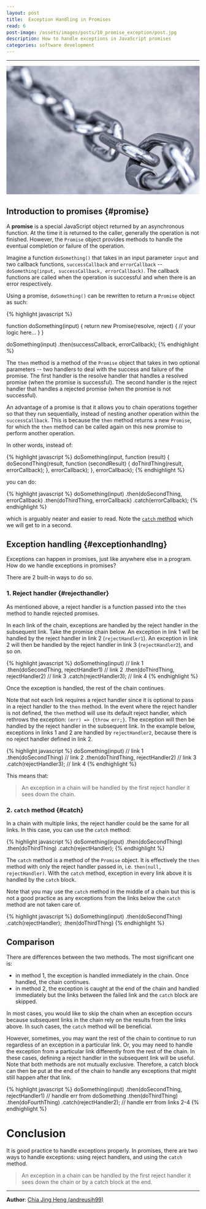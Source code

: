 ```yaml
---
layout: post
title:  Exception Handling in Promises
read: 6
post-image: /assets/images/posts/10_promise_exception/post.jpg
description: How to handle exceptions in JavaScript promises
categories: software development
---
```


---

![](/assets/images/posts/10_promise_exception/post.jpg)


## Introduction to promises {#promise}

A **promise** is a special JavaScript object returned by an asynchronous function. At the time it is returned to the caller, generally the operation is not finished. However, the `Promise` object provides methods to handle the eventual completion or failure of the operation.

Imagine a function `doSomething()` that takes in an input parameter `input` and two callback functions, `successCallback` and `errorCallback` -- `doSomething(input, successCallback, errorCallback)`. The callback functions are called when the operation is successful and when there is an error respectively.

Using a promise, `doSomething()` can be rewritten to return a `Promise` object as such:

{% highlight javascript %}

function doSomething(input) {
    return new Promise(resolve, reject) {
        // your logic here...
    }
}

doSomething(input)
    .then(successCallback, errorCallback);
{% endhighlight %}

The `then` method is a method of the `Promise` object that takes in two optional parameters -- two handlers to deal with the success and failure of the promise. The first handler is the resolve handler that handles a resolved promise (when the promise is successful). The second handler is the reject handler that handles a rejected promise (when the promise is not successful).

An advantage of a promise is that it allows you to chain operations together so that they run sequentially, instead of nesting another operation within the `successCallback`. This is because the `then` method returns a new `Promise`, for which the `then` method can be called again on this new promise to perform another operation.

In other words, instead of:

{% highlight javascript %}
doSomething(input, function (result) {
    doSecondThing(result, function (secondResult) {
        doThirdThing(result, errorCallback);
    }, errorCallback);
}, errorCallback);
{% endhighlight %}

you can do:

{% highlight javascript %}
doSomething(input)
    .then(doSecondThing, errorCallback)
    .then(doThirdThing, errorCallback)
    .catch(errorCallback);
{% endhighlight %}

which is arguably neater and easier to read. Note the [`catch` method](#catch) which we will get to in a second.

## Exception handling {#exceptionhandlng}

Exceptions can happen in promises, just like anywhere else in a program. How do we handle exceptions in promises?

There are 2 built-in ways to do so.

### 1. Reject handler {#rejecthandler}

As mentioned above, a reject handler is a function passed into the `then` method to handle rejected promises.

In each link of the chain, exceptions are handled by the reject handler in the subsequent link. Take the promise chain below. An exception in link 1 will be handled by the reject handler in link 2 (`rejectHandler1`). An exception in link 2 will then be handled by the reject handler in link 3 (`rejectHandler2`), and so on.

{% highlight javascript %}
doSomething(input)                           // link 1
    .then(doSecondThing, rejectHandler1)     // link 2
    .then(doThirdThing, rejectHandler2)      // link 3
    .catch(rejectHandler3);                  // link 4
{% endhighlight %}

Once the exception is handled, the rest of the chain continues.

Note that not each link requires a reject handler since it is optional to pass in a reject handler to the `then` method. In the event where the reject handler is not defined, the `then` method will use its default reject handler, which rethrows the exception: `(err) => {throw err;}`. The exception will then be handled by the reject handler in the subsequent link. In the example below, exceptions in links 1 and 2 are handled by `rejectHandler2`, because there is no reject handler defined in link 2.

{% highlight javascript %}
doSomething(input)                           // link 1
    .then(doSecondThing)                     // link 2
    .then(doThirdThing, rejectHandler2)      // link 3
    .catch(rejectHandler3);                  // link 4
{% endhighlight %}

This means that:

> An exception in a chain will be handled by the first reject handler it sees down the chain.

### 2. `catch` method {#catch}

In a chain with multiple links, the reject handler could be the same for all links. In this case, you can use the `catch` method:

{% highlight javascript %}
doSomething(input)
    .then(doSecondThing)
    .then(doThirdThing)
    .catch(rejectHandler);
{% endhighlight %}

The `catch` method is a method of the `Promise` object. It is effectively the `then` method with only the reject handler passed in, i.e. `then(null, rejectHandler)`. With the `catch` method, exception in every link above it is handled by the `catch` block.

Note that you may use the `catch` method in the middle of a chain but this is not a good practice as any exceptions from the links below the `catch` method are not taken care of.

{% highlight javascript %}
doSomething(input)
    .then(doSecondThing)
    .catch(rejectHandler);
    .then(doThirdThing)
{% endhighlight %}

## Comparison

There are differences between the two methods. The most significant one is:
- in method 1, the exception is handled immediately in the chain. Once handled, the chain continues. 
- in method 2, the exception is caught at the end of the chain and handled immediately but the links between the failed link and the `catch` block are skipped.

In most cases, you would like to skip the chain when an exception occurs because subsequent links in the chain rely on the results from the links above. In such cases, the `catch` method will be beneficial. 

However, sometimes, you may want the rest of the chain to continue to run regardless of an exception in a particular link. Or, you may need to handle the exception from a particular link differently from the rest of the chain. In these cases, defining a reject handler in the subsequent link will be useful. Note that both methods are not mutually exclusive. Therefore, a catch block can then be put at the end of the chain to handle any exceptions that might still happen after that link.

{% highlight javascript %}
doSomething(input)
    .then(doSecondThing, rejectHandler1)    // handle err from doSomething
    .then(doThirdThing)
    .then(doFourthThing)
    .catch(rejectHandler2);                 // handle err from links 2-4
{% endhighlight %}

# Conclusion

It is good practice to handle exceptions properly. In promises, there are two ways to handle exceptions: using reject handlers, and using the `catch` method.

> An exception in a chain can be handled by the first reject handler it sees down the chain or by a catch block at the end.
   
---

**Author**: <a href="https://github.com/andreusjh99" target="_blank">Chia Jing Heng (andreusjh99)</a>